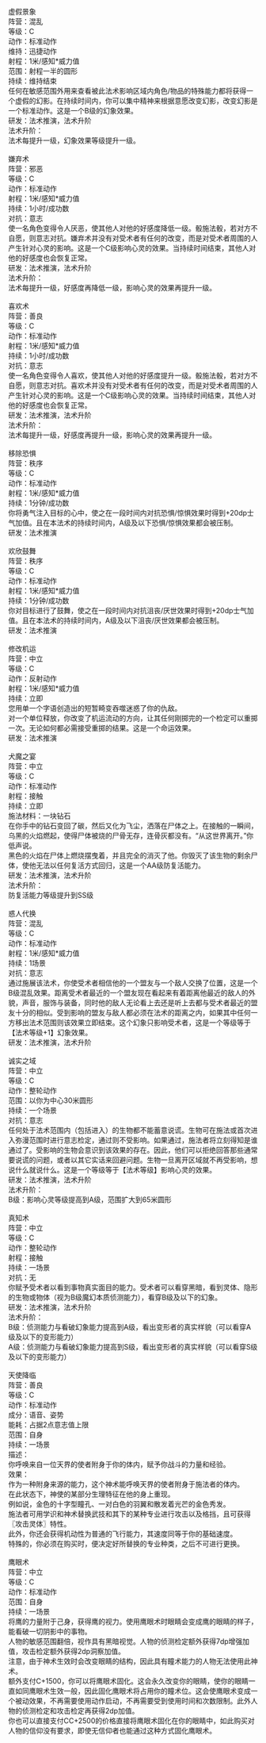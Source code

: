 <title>C级通用神术</title>
<meta name="GENERATOR" content="WinCHM">
<meta http-equiv="Content-Type" content="text/html; charset=gb2312">
<br>虚假景象
<br>阵营：混乱
<br>等级：C 
<br>动作：标准动作 
<br>维持：迅捷动作
<br>射程：1米/感知*威力值 
<br>范围：射程一半的圆形
<br>持续：维持结束
<br>任何在敏感范围外用来查看被此法术影响区域内角色/物品的特殊能力都将获得一个虚假的幻影。在持续时间内，你可以集中精神来根据意愿改变幻影，改变幻影是一个标准动作。这是一个B级的幻象效果。
<br>研发：法术推演，法术升阶
<br>法术升阶：
<br>法术每提升一级，幻象效果等级提升一级。
<br>
<br>嫌弃术
<br>阵营：邪恶
<br>等级：C 
<br>动作：标准动作 
<br>射程：1米/感知*威力值 
<br>持续：1小时/成功数
<br>对抗：意志 
<br>使一名角色变得令人厌恶，使其他人对他的好感度降低一级。骰施法骰，若对方不自愿，则意志对抗。嫌弃术并没有对受术者有任何的改变，而是对受术者周围的人产生针对心灵的影响。这是一个C级影响心灵的效果。当持续时间结束，其他人对他的好感度也会恢复正常。
<br>研发：法术推演，法术升阶
<br>法术升阶：
<br>法术每提升一级，好感度再降低一级，影响心灵的效果再提升一级。
<br>
<br>喜欢术
<br>阵营：善良
<br>等级：C 
<br>动作：标准动作 
<br>射程：1米/感知*威力值 
<br>持续：1小时/成功数
<br>对抗：意志 
<br>使一名角色变得令人喜欢，使其他人对他的好感度提升一级。骰施法骰，若对方不自愿，则意志对抗。喜欢术并没有对受术者有任何的改变，而是对受术者周围的人产生针对心灵的影响。这是一个C级影响心灵的效果。当持续时间结束，其他人对他的好感度也会恢复正常。
<br>研发：法术推演，法术升阶
<br>法术升阶：
<br>法术每提升一级，好感度再提升一级，影响心灵的效果再提升一级。
<br>
<br>移除恐惧
<br>阵营：秩序
<br>等级：C 
<br>动作：标准动作 
<br>射程：1米/感知*威力值 
<br>持续：1分钟/成功数 
<br>你将勇气注入目标的心中，使之在一段时间内对抗恐惧/惊惧效果时得到+20dp士气加值。且在本法术的持续时间内，A级及以下恐惧/惊惧效果都会被压制。
<br>研发：法术推演
<br>
<br>欢欣鼓舞
<br>阵营：秩序
<br>等级：C 
<br>动作：标准动作 
<br>射程：1米/感知*威力值 
<br>持续：1分钟/成功数 
<br>你对目标进行了鼓舞，使之在一段时间内对抗沮丧/厌世效果时得到+20dp士气加值。且在本法术的持续时间内，A级及以下沮丧/厌世效果都会被压制。
<br>研发：法术推演
<br>
<br>修改机运
<br>阵营：中立 
<br>等级：C 
<br>动作：反射动作 
<br>射程：1米/感知*威力值 
<br>持续：立即
<br>您用单一个字语创造出的短暂畸变吞噬迷惑了你的仇敌。
<br>对一个单位释放，你改变了机运流动的方向，让其任何刚掷完的一个检定可以重掷一次。无论如何都必需接受重掷的结果。这是一个命运效果。
<br>研发：法术推演
<br>
<br>犬魔之宴
<br>阵营：中立 
<br>等级：C
<br>动作：标准动作
<br>射程：接触 
<br>持续：立即
<br>施法材料：一块钻石
<br>在你手中的钻石变回了碳，然后又化为飞尘，洒落在尸体之上。在接触的一瞬间，乌黑的火焰燃起，使得尸体被烧的尸骨无存，连骨灰都没有。“从这世界离开。”你低声说。
<br>黑色的火焰在尸体上燃烧摆曳着，并且完全的消灭了他。你毁灭了该生物的剩余尸体，使他无法以任何复活方式回归，这是一个AA级防复活能力。
<br>研发：法术推演，法术升阶
<br>法术升阶： 
<br>防复活能力等级提升到SS级
<br>
<br>惑人代换
<br>阵营：混乱 
<br>等级：C
<br>动作：标准动作 
<br>射程：1米/感知*威力值  
<br>持续：1场景
<br>对抗：意志 
<br>通过施展该法术，你使受术者相信他的一个盟友与一个敌人交换了位置，这是一个B级混乱效果。距离受术者最近的一个盟友现在看起来有着距离他最近的敌人的外貌，声音，服饰与装备，同时他的敌人无论看上去还是听上去都与受术者最近的盟友十分的相似。受到影响的盟友与敌人都必须在法术的距离之内，如果其中任何一方移出法术范围则该效果立即结束。这个幻象只影响受术者，这是一个等级等于【法术等级+1】幻象效果。
<br>研发：法术推演，法术升阶
<br>
<br>诚实之域
<br>阵营：中立
<br>等级：C
<br>动作：整轮动作 
<br>范围：以你为中心30米圆形 
<br>持续：一个场景
<br>对抗：意志
<br>任何处于法术范围内（包括进入）的生物都不能蓄意说谎。生物可在施法或首次进入弥漫范围时进行意志检定，通过则不受影响。如果通过，施法者将立刻得知是谁通过了。受影响的生物会意识到该效果的存在。因此，他们可以拒绝回答那些通常要说谎的问题，或者以其它实话来回避问题。生物一旦离开区域就不再受影响，想说什么就说什么。这是一个等级等于【法术等级】影响心灵的效果。
<br>研发：法术推演，法术升阶
<br>法术升阶：
<br>B级：影响心灵等级提高到A级，范围扩大到65米圆形
<br>
<br>真知术
<br>阵营：中立
<br>等级：C
<br>动作：整轮动作 
<br>射程：接触
<br>持续：一场景
<br>对抗：无 
<br>你赋予受术者以看到事物真实面目的能力。受术者可以看穿黑暗，看到灵体、隐形的生物或物体（视为B级魔幻本质侦测能力），看穿B级及以下的幻象。
<br>研发：法术推演，法术升阶
<br>法术升阶：
<br>B级：侦测能力与看破幻象能力提高到A级，看出变形者的真实样貌（可以看穿A级及以下的变形能力）
<br>A级：侦测能力与看破幻象能力提高到S级，看出变形者的真实样貌（可以看穿S级及以下的变形能力）
<br>
<br>天使降临
<br>阵营：善良
<br>等级：C
<br>动作：标准动作
<br>成分：语音、姿势
<br>能耗：占据2点意志值上限
<br>范围：自身
<br>持续：一场景
<br>描述：
<br>你呼唤来自一位天界的使者附身于你的体内，赋予你战斗的力量和经验。
<br>效果：
<br>作为一种附身来源的能力，这个神术能呼唤天界的使者附身于施法者的体内。
<br>在此状态下，神使的某部分生理特征在他的身上重现。
<br>例如说，金色的十字型瞳孔、一对白色的羽翼和散发着光芒的金色秀发。
<br>施法者可用学识和神术替换武技和其下的某种专业进行攻击以及格挡，且可获得〖攻击灵体〗特性。
<br>此外，你还会获得机动性为普通的飞行能力，其速度同等于你的基础速度。
<br>特殊的，你必须在购买时，便决定好所替换的专业种类，之后不可进行更换。
<br>
<br>鹰眼术 
<br>阵营：中立 
<br>等级：C 
<br>动作：标准动作 
<br>范围：自身 
<br>持续：一场景 
<br>将鹰的力量附于己身，获得鹰的视力。使用鹰眼术时眼睛会变成鹰的眼睛的样子，能看破一切阴影中的事物。
<br>人物的敏感范围翻倍，视作具有黑暗视觉。人物的侦测检定额外获得7dp增强加值，攻击检定额外获得2dp洞察加值。
<br>注意，由于神术生效时会改变眼睛的结构，因此具有瞳术能力的人物无法使用此神术。
<br>额外支付C+1500，你可以将鹰眼术固化。这会永久改变你的眼睛，使你的眼睛一直如同鹰眼术生效一般，因此固化鹰眼术将占用你的瞳术位。这会使鹰眼术变成一个被动效果，不再需要使用动作启动，不再需要受到使用时间和次数限制。此外人物的侦测检定和攻击检定再获得2dp加值。
<br>你也可以直接支付CC+2500的价格直接将鹰眼术固化在你的眼睛中，如此购买对人物的信仰没有要求，即使无信仰者也能通过这种方式固化鹰眼术。